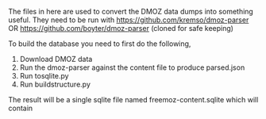 The files in here are used to convert the DMOZ data dumps into something useful. They need to be run with
https://github.com/kremso/dmoz-parser OR https://github.com/boyter/dmoz-parser (cloned for safe keeping)

To build the database you need to first do the following,

1. Download DMOZ data
2. Run the dmoz-parser against the content file to produce parsed.json
3. Run tosqlite.py 
4. Run buildstructure.py

The result will be a single sqlite file named freemoz-content.sqlite which will contain